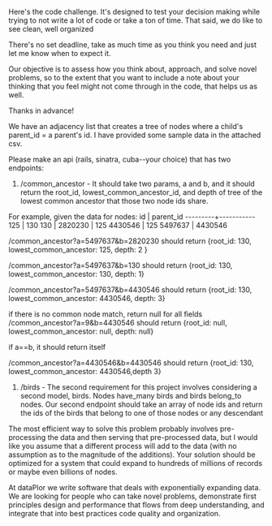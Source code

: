 Here's the code challenge.	It's designed	to test your decision making while trying to not write a lot of code or take a ton of time. That said, we do like to see clean, well organized

There's no set deadline,	take as much time as you think you need and just let me know when to expect it.

Our objective	is to assess how you think about, approach,	and solve novel problems,	so to the extent that you want to include a note about your thinking that you feel might not come through in the code, that helps us as well.


Thanks in advance!


We have an adjacency	list that creates	a tree of nodes where a child's parent_id	= a parent's	id. I have provided	some sample	data in the attached csv.

Please	make an api (rails,	sinatra,	cuba--your	choice)	that has two endpoints:

1) /common_ancestor	- It should	take two params,	a and b, and it should return	the root_id,	lowest_common_ancestor_id,	and depth of tree of the lowest	common	ancestor	that those two node ids share.


For example,	given the data for nodes:
id | parent_id
---------+-----------
125 | 130
130 | 
2820230	| 125
4430546	| 125
5497637	| 4430546


/common_ancestor?a=5497637&b=2820230	should	return
{root_id:	130, lowest_common_ancestor:	125, depth:	2 }

/common_ancestor?a=5497637&b=130	should	return
{root_id:	130, lowest_common_ancestor:	130, depth:	1}

/common_ancestor?a=5497637&b=4430546	should	return
{root_id:	130, lowest_common_ancestor:	4430546,	depth:	3}


if there is no common	node match,	return	null for all fields
/common_ancestor?a=9&b=4430546	should	return
{root_id:	null, lowest_common_ancestor:	null, depth:	null}

if a==b, it should	return	itself

/common_ancestor?a=4430546&b=4430546	should	return
{root_id:	130, lowest_common_ancestor:	4430546,depth 3}

1) /birds	- The second	requirement	for this project	involves	considering	a second	model,	birds.	Nodes have_many	birds and birds belong_to	nodes.	Our second	endpoint	should	take an array of node ids and return	the ids of the birds that belong	to one of those nodes or any descendant

The most efficient way to solve this problem probably	involves pre-processing	the data and then serving that pre-processed	data, but I would like you assume that a different process will add to the data (with no assumption	as to the magnitude	of the additions).	Your solution should be optimized	for a system that could expand to hundreds	of millions of records or maybe even billions of nodes.

At dataPlor we write software	that deals with exponentially	expanding	data. We are looking for people who can take novel problems,	demonstrate	first principles	design and performance	that flows from deep understanding,	and integrate	that into best practices	code quality and organization.

